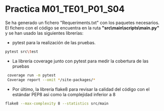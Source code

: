 # 	Practica M01_TE01_P01_S04

Se ha generado un fichero "Requeriments.txt" con los paquetes necesarios. El 
fichero con el código se encuentra en la ruta 
**"src\main\scripts\main.py"** y se han usado las siguientes librerías: 

- pytest para la realización de las pruebas. 
```bash
pytest src\test
```

- La librería coverage junto con pytest para medir la cobertura de las pruebas 
```bash
 coverage run -m pytest
 Coverage report --omit */site-packages/*
```

- Por último, la librería flake8 para revisar la calidad del código con el 
estándar PEP8 asi como la complejidad inferior a 8
```bash
flake8 --max-complexity 8 --statistics src/main
```